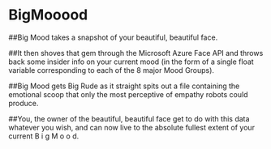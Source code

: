 # BigMooood  

##Big Mood takes a snapshot of your beautiful, beautiful face.  

##It then shoves that gem through the Microsoft Azure Face API and throws back some insider info on your current mood (in the form of a single float variable corresponding to each of the 8 major Mood Groups).  

##Big Mood gets Big Rude as it straight spits out a file containing the emotional scoop that only the most perceptive of empathy robots could produce.  

##You, the owner of the beautiful, beautiful face get to do with this data whatever you wish, and can now live to the absolute fullest extent of your current B i g M o o d.
